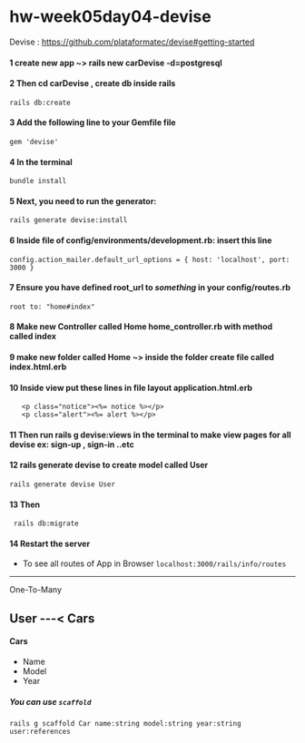 # hw-week05day04-devise
Devise : https://github.com/plataformatec/devise#getting-started
#### 1 create new app ~> rails new carDevise -d=postgresql
#### 2 Then cd carDevise , create db inside rails 
```rails db:create```
#### 3 Add the following line to your Gemfile  file
```gem 'devise' ```
#### 4 In the terminal 
```bundle install```
#### 5 Next, you need to run the generator: 
```rails generate devise:install ```
#### 6 Inside file of config/environments/development.rb: insert this line
```config.action_mailer.default_url_options = { host: 'localhost', port: 3000 }```
#### 7 Ensure you have defined root_url to *something* in your config/routes.rb
```root to: "home#index"```
#### 8 Make new Controller called Home home_controller.rb  with method called index
#### 9 make new folder called Home ~> inside the folder create file called index.html.erb
#### 10 Inside view put these lines in file layout application.html.erb
       <p class="notice"><%= notice %></p>
       <p class="alert"><%= alert %></p> 
#### 11 Then run rails g devise:views in the terminal to make view pages for all devise ex: sign-up , sign-in ..etc
#### 12 rails generate devise <Name of Model> to create model called User 
``` rails generate devise User ```
#### 13 Then
``` rails db:migrate```
#### 14 Restart the server
         
- To see all routes of App in Browser
```localhost:3000/rails/info/routes```
-----------
One-To-Many
## User ---< Cars

#### Cars
- Name
- Model
- Year
##### You can use `scaffold`
```rails g scaffold Car name:string model:string year:string user:references```
